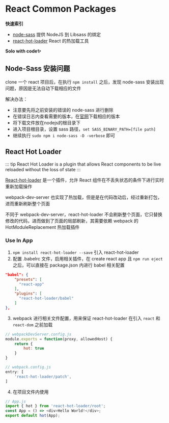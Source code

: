 # React Common Packages

**快速索引**

- [node-sass](https://github.com/sass/node-sass) 提供 NodeJS 到 Libsass 的绑定
- [react-hot-loader](https://github.com/gaearon/react-hot-loader) React 的热加载工具

**Solo with code✨**


## Node-Sass 安装问题

clone 一个 react 项目后，在执行 `npm install` 之后，发现 node-sass 安装出现问题，原因是无法自动下载相应的文件

解决办法：

- 注意要先将之前安装的错误的 node-sass 进行删除
- 在错误日志内查看需要的版本，在[官网](https://github.com/sass/node-sass/releases)下载相应的版本
- 将下载文件放在nodejs的根目录下
- 进入项目根目录，设置 sass 路径，`set SASS_BINARY_PATH=[file path]`
- 继续执行 `sudo npm i node-sass -D -verbose` 即可



## React Hot Loader

::: tip
React Hot Loader is a plugin that allows React components to be live reloaded without the loss of state
:::

[React-hot-loader](https://github.com/gaearon/react-hot-loader) 是一个插件，允许 React 组件在不丢失状态的条件下进行实时重新加载操作

webpack-dev-server 也实现了热加载，但是是在代码改动后，经过重新打包，进而重新刷新整个页面

不同于 webpack-dev-server，react-hot-loader 不会刷新整个页面，它只替换修改的代码，进而做到了页面的局部刷新，其需要依赖 webpack 的 HotModuleReplacement 热加载插件

### Use In App

1. `npm install react-hot-loader --save` 引入 react-hot-loader
2. 配置 .babelrc 文件，启用相关插件，在 create react app 且 `npm run eject` 之后，可以直接在 package.json 内进行 babel 相关配置

```json
"babel": {
	"presets": [
	  "react-app"
	],
	"plugins": [
	  "react-hot-loader/babel"
	]
},
```

3. webpack 进行相关文件配置，用来保证 react-hot-loader 在引入 `react` 和 `react-dom` 之前加载

```javascript
// webpackDevServer.config.js
module.exports = function(proxy, allowedHost) {
	return {
		hot: true
	}
}

// webpack.config.js
entry: [
	'react-hot-loader/patch',
]
```

4. 在项目文件内使用

```javascript
// App.js
import { hot } from 'react-hot-loader/root';
const App = () => <div>Hello World!</div>;
export default hot(App);
```
